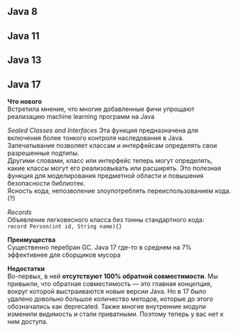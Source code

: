 ## Java 8

## Java 11

## Java 13

## Java 17
**Что нового**  
Встретила мнение, что многие добавленные фичи упрощают реализацию machine learning программ на Java     
      
_Sealed Classes and Interfaces_ 
Эта функция предназначена для включения более тонкого контроля наследования в Java. Запечатывание позволяет классам и интерфейсам определять свои разрешенные подтипы.        
Другими словами, класс или интерфейс теперь могут определять, какие классы могут его реализовывать или расширять. Это полезная функция для моделирования предметной области и повышения безопасности библиотек.       
Ясность кода, непозволение злоупотреблять переиспользованием кода. (?)    
                                          
_Records_                 
Объявление легковесного класса без тонны стандартного кода:             
`record Person(int id, String name){}`          

        
**Преимущества**      
Существенно перебран GC. Java 17 где-то в среднем на 7% эффективнее для сборщиков мусора      
          
**Недостатки**    
Во-первых, в ней **отсутствуют 100% обратной совместимости**. Мы привыкли, что обратная совместимость — это главная концепция, вокруг которой выстраиваются новые версии Java. Но в 17 было удалено довольно большое количество методов, которые до этого обозначались как deprecated. Также многие внутренние модули изменили видимость и стали приватными. Поэтому теперь у вас нет к ним доступа.
